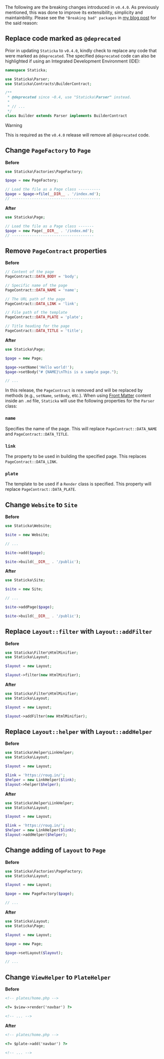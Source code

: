 The following are the breaking changes introduced in `v0.4.0`. As previously mentioned, this was done to improve its extensibility, simplicity and maintainbility. Please see the `"Breaking bad" packages` in [my blog post](https://roug.in/hello-world-again/) for the said reason:

## Replace code marked as `@deprecated`

Prior in updating `Staticka` to `v0.4.0`, kindly check to replace any code that were marked as `@deprecated`. The specified `@deprecated` code can also be highlighted if using an Integrated Development Environment (IDE):

``` php
namespace Staticka;

use Staticka\Parser;
use Staticka\Contracts\BuilderContract;

/**
 * @deprecated since ~0.4, use "Staticka\Parser" instead.
 *
 * // ...
 */
class Builder extends Parser implements BuilderContract
```

> [!WARNING]
> This is required as the `v0.4.0` release will remove all `@deprecated` code.

## Change `PageFactory` to `Page`

**Before**

``` php
use Staticka\Factories\PageFactory;

$page = new PageFactory;

// Load the file as a Page class ----------
$page = $page->file(__DIR__ . '/index.md');
// ----------------------------------------
```

**After**

``` php
use Staticka\Page;

// Load the file as a Page class -------
$page = new Page(__DIR__ . '/index.md');
// -------------------------------------
```

## Remove `PageContract` properties

**Before**

``` php
// Content of the page
PageContract::DATA_BODY = 'body';

// Specific name of the page
PageContract::DATA_NAME = 'name';

// The URL path of the page
PageContract::DATA_LINK = 'link';

// File path of the template
PageContract::DATA_PLATE = 'plate';

// Title heading for the page
PageContract::DATA_TITLE = 'title';
```

**After**

``` php
use Staticka\Page;

$page = new Page;

$page->setName('Hello world!');
$page->setBody("# {NAME}\nThis is a sample page.");

// ...
```

In this release, the `PageContract` is removed and will be replaced by methods (e.g., `setName`, `setBody`, etc.). When using [Front Matter](https://jekyllrb.com/docs/frontmatter) content inside an `.md` file, `Staticka` will use the following properties for the `Parser` class:

### `name`

Specifies the name of the page. This will replace `PageContract::DATA_NAME` and `PageContract::DATA_TITLE`.

### `link`

The property to be used in building the specified page. This replaces `PageContract::DATA_LINK`.

### `plate`

The template to be used if a `Render` class is specified. This property will replace `PageContract::DATA_PLATE`.

## Change `Website` to `Site`

**Before**

``` php
use Staticka\Website;

$site = new Website;

// ...

$site->add($page);

$site->build(__DIR__ . '/public');
```

**After**

``` php
use Staticka\Site;

$site = new Site;

// ...

$site->addPage($page);

$site->build(__DIR__ . '/public');
```

## Replace `Layout::filter` with `Layout::addFilter`

**Before**

``` php
use Staticka\Filter\HtmlMinifier;
use Staticka\Layout;

$layout = new Layout;

$layout->filter(new HtmlMinifier);
```

**After**

``` php
use Staticka\Filter\HtmlMinifier;
use Staticka\Layout;

$layout = new Layout;

$layout->addFilter(new HtmlMinifier);
```

## Replace `Layout::helper` with `Layout::addHelper`

**Before**

``` php
use Staticka\Helper\LinkHelper;
use Staticka\Layout;

$layout = new Layout;

$link = 'https://roug.in/';
$helper = new LinkHelper($link);
$layout->helper($helper);
```

**After**

``` php
use Staticka\Helper\LinkHelper;
use Staticka\Layout;

$layout = new Layout;

$link = 'https://roug.in/';
$helper = new LinkHelper($link);
$layout->addHelper($helper);
```

## Change adding of `Layout` to `Page`

**Before**

``` php
use Staticka\Factories\PageFactory;
use Staticka\Layout;

$layout = new Layout;

$page = new PageFactory($page);

// ...
```

**After**

``` php
use Staticka\Layout;
use Staticka\Page;

$layout = new Layout;

$page = new Page;

$page->setLayout($layout);

// ...
```

## Change `ViewHelper` to `PlateHelper`

**Before**

``` html
<!-- plates/home.php -->

<?= $view->render('navbar') ?>

<!-- ... -->
```

**After**

``` html
<!-- plates/home.php -->

<?= $plate->add('navbar') ?>

<!-- ... -->
```
